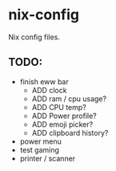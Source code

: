 # nix-config
Nix config files.

## TODO:
- finish eww bar
  - ADD clock
  - ADD ram / cpu usage?
  - ADD CPU temp?
  - ADD Power profile?
  - ADD emoji picker?
  - ADD clipboard history?
- power menu
- test gaming
- printer / scanner
